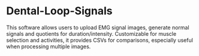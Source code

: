 # Dental-Loop-Signals
This software allows users to upload EMG signal images, generate normal signals and quotients for duration/intensity. Customizable for muscle selection and activities, it provides CSVs for comparisons, especially useful when processing multiple images.
